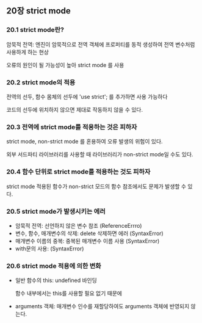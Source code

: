 ## 20장 strict mode

### 20.1 strict mode란?

암묵적 전역: 엔진이 암묵적으로 전역 객체에 프로퍼티를 동적 생성하여 전역 변수처럼 사용하게 하는 현상

오류의 원인이 될 가능성이 높아 strict mode 를 사용

### 20.2 strict mode의 적용

전역의 선두, 함수 몸체의 선두에 'use strict'; 를 추가하면 사용 가능하다

코드의 선두에 위치하지 않으면 제대로 작동하지 않을 수 있다.

### 20.3 전역에 strict mode를 적용하는 것은 피하자

strict mode, non-strict mode 를 혼용하여 오류 발생의 위험이 있다.

외부 서드파티 라이브러리를 사용할 때 라이브러리가 non-strict mode일 수도 있다.

### 20.4 함수 단위로 strict mode를 적용하는 것도 피하자

strict mode 적용된 함수가 non-strict 모드의 함수 참조에서도 문제가 발생할 수 있다.

### 20.5 strict mode가 발생시키는 에러

- 암묵적 전역: 선언하지 않은 변수 참조 (ReferenceErrro)
- 변수, 함수, 매개변수의 삭제: delete 삭제하면 에러 (SyntaxError)
- 매개변수 이름의 중복: 중복된 매개변수 이름 사용 (SyntaxError)
- with문의 사용: (SyntaxError)

### 20.6 strict mode 적용에 의한 변화

- 일반 함수의 this: undefined 바인딩

  함수 내부에서는 this를 사용할 필요 없기 때문에

- arguments 객체: 매개변수 인수를 재할당하여도 arguments 객체에 반영되지 않는다.
